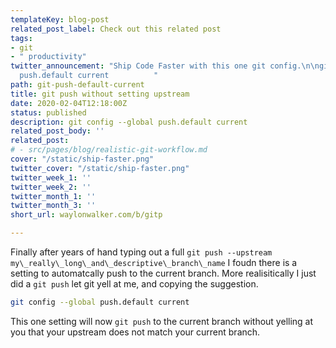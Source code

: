 ```yaml
---
templateKey: blog-post
related_post_label: Check out this related post
tags:
- git
- " productivity"
twitter_announcement: "Ship Code Faster with this one git config.\n\ngit config --global
  push.default current          "
path: git-push-default-current
title: git push without setting upstream
date: 2020-02-04T12:18:00Z
status: published
description: git config --global push.default current
related_post_body: ''
related_post:
# - src/pages/blog/realistic-git-workflow.md
cover: "/static/ship-faster.png"
twitter_cover: "/static/ship-faster.png"
twitter_week_1: ''
twitter_week_2: ''
twitter_month_1: ''
twitter_month_3: ''
short_url: waylonwalker.com/b/gitp

---
```

Finally after years of hand typing out a full `git push --upstream my\_really\_long\_and\_descriptive\_branch\_name` I foudn there is a setting to automatcally push to the current branch. More realisitically I just did a `git push` let git yell at me, and copying the suggestion.

``` bash
git config --global push.default current
```

This one setting will now `git push` to the current branch without yelling at you that your upstream does not match your current branch.
